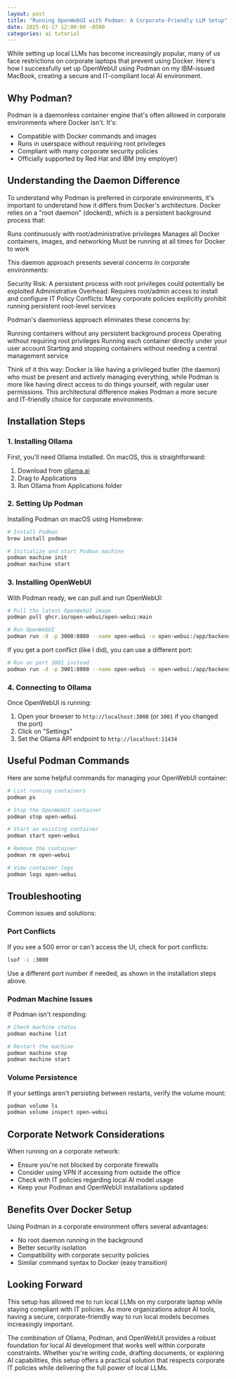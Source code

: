 ```yaml
---
layout: post
title: "Running OpenWebUI with Podman: A Corporate-Friendly LLM Setup"
date: 2025-01-17 12:00:00 -0500
categories: ai tutorial
---
```


While setting up local LLMs has become increasingly popular, many of us face restrictions on corporate laptops that prevent using Docker. Here's how I successfully set up OpenWebUI using Podman on my IBM-issued MacBook, creating a secure and IT-compliant local AI environment.

## Why Podman?

Podman is a daemonless container engine that's often allowed in corporate environments where Docker isn't. It's:
- Compatible with Docker commands and images
- Runs in userspace without requiring root privileges
- Compliant with many corporate security policies
- Officially supported by Red Hat and IBM (my employer)

## Understanding the Daemon Difference
To understand why Podman is preferred in corporate environments, it's important to understand how it differs from Docker's architecture. Docker relies on a "root daemon" (dockerd), which is a persistent background process that:

Runs continuously with root/administrative privileges
Manages all Docker containers, images, and networking
Must be running at all times for Docker to work

This daemon approach presents several concerns in corporate environments:

Security Risk: A persistent process with root privileges could potentially be exploited
Administrative Overhead: Requires root/admin access to install and configure
IT Policy Conflicts: Many corporate policies explicitly prohibit running persistent root-level services

Podman's daemonless approach eliminates these concerns by:

Running containers without any persistent background process
Operating without requiring root privileges
Running each container directly under your user account
Starting and stopping containers without needing a central management service

Think of it this way: Docker is like having a privileged butler (the daemon) who must be present and actively managing everything, while Podman is more like having direct access to do things yourself, with regular user permissions. This architectural difference makes Podman a more secure and IT-friendly choice for corporate environments.

## Installation Steps

### 1. Installing Ollama

First, you'll need Ollama installed. On macOS, this is straightforward:
1. Download from [ollama.ai](https://ollama.ai)
2. Drag to Applications
3. Run Ollama from Applications folder

### 2. Setting Up Podman

Installing Podman on macOS using Homebrew:

```bash
# Install Podman
brew install podman

# Initialize and start Podman machine
podman machine init
podman machine start
```

### 3. Installing OpenWebUI

With Podman ready, we can pull and run OpenWebUI:

```bash
# Pull the latest OpenWebUI image
podman pull ghcr.io/open-webui/open-webui:main

# Run OpenWebUI
podman run -d -p 3000:8080 --name open-webui -v open-webui:/app/backend/data ghcr.io/open-webui/open-webui:main
```

If you get a port conflict (like I did), you can use a different port:

```bash
# Run on port 3001 instead
podman run -d -p 3001:8080 --name open-webui -v open-webui:/app/backend/data ghcr.io/open-webui/open-webui:main
```

### 4. Connecting to Ollama

Once OpenWebUI is running:
1. Open your browser to `http://localhost:3000` (or `3001` if you changed the port)
2. Click on "Settings"
3. Set the Ollama API endpoint to `http://localhost:11434`

## Useful Podman Commands

Here are some helpful commands for managing your OpenWebUI container:

```bash
# List running containers
podman ps

# Stop the OpenWebUI container
podman stop open-webui

# Start an existing container
podman start open-webui

# Remove the container
podman rm open-webui

# View container logs
podman logs open-webui
```

## Troubleshooting

Common issues and solutions:

### Port Conflicts
If you see a 500 error or can't access the UI, check for port conflicts:
```bash
lsof -i :3000
```
Use a different port number if needed, as shown in the installation steps above.

### Podman Machine Issues
If Podman isn't responding:
```bash
# Check machine status
podman machine list

# Restart the machine
podman machine stop
podman machine start
```

### Volume Persistence
If your settings aren't persisting between restarts, verify the volume mount:
```bash
podman volume ls
podman volume inspect open-webui
```

## Corporate Network Considerations

When running on a corporate network:
- Ensure you're not blocked by corporate firewalls
- Consider using VPN if accessing from outside the office
- Check with IT policies regarding local AI model usage
- Keep your Podman and OpenWebUI installations updated

## Benefits Over Docker Setup

Using Podman in a corporate environment offers several advantages:
- No root daemon running in the background
- Better security isolation
- Compatibility with corporate security policies
- Similar command syntax to Docker (easy transition)

## Looking Forward

This setup has allowed me to run local LLMs on my corporate laptop while staying compliant with IT policies. As more organizations adopt AI tools, having a secure, corporate-friendly way to run local models becomes increasingly important.

The combination of Ollama, Podman, and OpenWebUI provides a robust foundation for local AI development that works well within corporate constraints. Whether you're writing code, drafting documents, or exploring AI capabilities, this setup offers a practical solution that respects corporate IT policies while delivering the full power of local LLMs.
